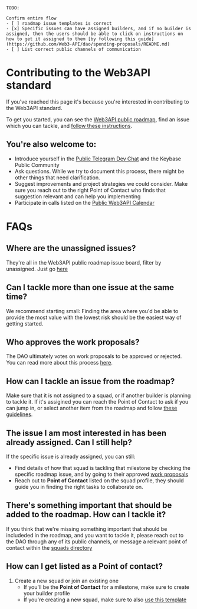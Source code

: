 ```
TODO:

Confirm entire flow
- [ ] roadmap issue templates is correct
- [x] Specific issues can have assigned builders, and if no builder is assigned, then the users should be able to click on instructions on how to get it assigned to them [by following this guide](https://github.com/Web3-API/dao/spending-proposals/README.md)
- [ ] List correct public channels of communication

```

# Contributing to the Web3API standard

If you've reached this page it's because you're interested in contributing to the Web3API standard.

To get you started, you can see the [Web3API public roadmap](https://github.com/Web3-API/roadmap), find an issue which you can tackle, and [follow these instructions](./spending-proposals/README.md). 

You're also welcome to:
- 
  - Introduce yourself in the [Public Telegram Dev Chat](#linkneeded) and the Keybase Public Community
  - Ask questions. While we try to document this process, there might be other things that need clarification.
  - Suggest improvements and project strategies we could consider. Make sure you reach out to the right Point of Contact who finds that suggestion relevant and can help you implementing
  - Participate in calls listed on the [Public Web3API Calendar](https://calendar.google.com/calendar/embed?src=c_jpqrmmdu58tc2flstpdebr40ng%40group.calendar.google.com)


# FAQs 

## Where are the unassigned issues? 
  They're all in the Web3API public roadmap issue board, filter by unassigned. Just go [here](https://github.com/web3-api/roadmap/issues?q=is%3Aopen+is%3Aissue+no%3Aassignee)

## Can I tackle more than one issue at the same time?
  We recommend starting small: Finding the area where you'd be able to provide the most value with the lowest risk should be the easiest way of getting started.

## Who approves the work proposals?
  The DAO ultimately votes on work proposals to be approved or rejected. You can read more about this process [here](./spending-proposals/README.md). 

## How can I tackle an issue from the roadmap?
  Make sure that it is not assigned to a squad, or if another builder is planning to tackle it. If it's assigined you can reach the Point of Contact to ask if you can jump in, or select another item from the roadmap and follow [these guidelines](./spending-proposals/README.md).
  
## The issue I am most interested in has been already assigned. Can I still help?
  If the specific issue is already assigned, you can still:
  - Find details of how that squad is tackling that milestone by checking the specific roadmap issue, and by going to their approved [work proposals](./spending-proposals)
  - Reach out to **Point of Contact** listed on the squad profile, they should guide you in finding the right tasks to collaborate on.

## There's something important that should be added to the roadmap. How can I tackle it?
   If you think that we're missing something important that should be includeded in the roadmap, and you want to tackle it, please reach out to the DAO through any of its public channels, or message a relevant point of contact within the [squads directory](./builder-squads/squads/README.md#Squads-Directory)

## How can I get listed as a Point of contact?
1. Create a new squad or join an existing one
    - If you'll be the **Point of Contact** for a milestone, make sure to create your builder profile
    - If you're creating a new squad, make sure to also [use this template](../builder-squads/squads/README.md)

